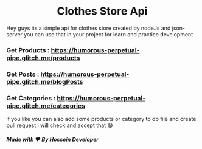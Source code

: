 <h1 align="center">Clothes Store Api</h1>

Hey guys its a simple api for clothes store created by nodeJs and json-server you can use that in your project for learn and practice development

### Get Products : https://humorous-perpetual-pipe.glitch.me/products

### Get Posts : https://humorous-perpetual-pipe.glitch.me/blogPosts

### Get Categories : https://humorous-perpetual-pipe.glitch.me/categories


if you like you can also add some products or category to db file and create pull request i will check and accept that 😁

##### Made with ❤️ By Hossein Developer
